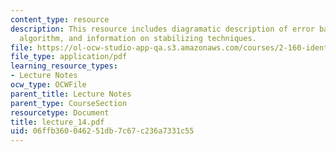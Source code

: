 ```yaml
---
content_type: resource
description: This resource includes diagramatic description of error back propagation
  algorithm, and information on stabilizing techniques.
file: https://ol-ocw-studio-app-qa.s3.amazonaws.com/courses/2-160-identification-estimation-and-learning-spring-2006/06ffb360046251db7c67c236a7331c55_lecture_14.pdf
file_type: application/pdf
learning_resource_types:
- Lecture Notes
ocw_type: OCWFile
parent_title: Lecture Notes
parent_type: CourseSection
resourcetype: Document
title: lecture_14.pdf
uid: 06ffb360-0462-51db-7c67-c236a7331c55
---
```

